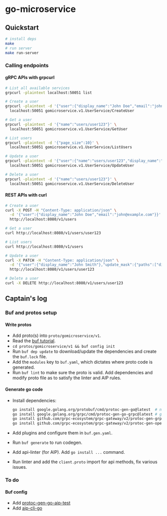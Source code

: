 # go-microservice

## Quickstart

```bash
# install deps
make
# run server
make run-server
```

### Calling endpoints

#### gRPC APIs with grpcurl

```bash
# List all available services
grpcurl -plaintext localhost:50051 list

# Create a user
grpcurl -plaintext -d '{"user":{"display_name":"John Doe","email":"john@example.com"}}' \
  localhost:50051 gomicroservice.v1.UserService/CreateUser

# Get a user
grpcurl -plaintext -d '{"name":"users/user123"}' \
  localhost:50051 gomicroservice.v1.UserService/GetUser

# List users
grpcurl -plaintext -d '{"page_size":10}' \
  localhost:50051 gomicroservice.v1.UserService/ListUsers

# Update a user
grpcurl -plaintext -d '{"user":{"name":"users/user123","display_name":"John Smith"}}' \
  localhost:50051 gomicroservice.v1.UserService/UpdateUser

# Delete a user
grpcurl -plaintext -d '{"name":"users/user123"}' \
  localhost:50051 gomicroservice.v1.UserService/DeleteUser
```

#### REST APIs with curl

```bash
# Create a user
curl -X POST -H "Content-Type: application/json" \
  -d '{"user":{"display_name":"John Doe","email":"john@example.com"}}' \
  http://localhost:8080/v1/users

# Get a user
curl http://localhost:8080/v1/users/user123

# List users
curl http://localhost:8080/v1/users

# Update a user
curl -X PATCH -H "Content-Type: application/json" \
  -d '{"user":{"display_name":"John Smith"},"update_mask":{"paths":["display_name"]}}' \
  http://localhost:8080/v1/users/user123

# Delete a user
curl -X DELETE http://localhost:8080/v1/users/user123
```

## Captain's log

### Buf and protos setup

#### Write protos

- Add proto(s) into `proto/gomicroservice/v1`.
- Read the
  [buf tutorial](https://buf.build/docs/tutorials/getting-started-with-buf-cli#update-directory-path-and-build-module).
- `cd protos/gomicroservice/v1 && buf config init`
- Run `buf dep update` to download/update the dependencies and create the
  `buf.lock` file.
- Add the `modules` key to `buf.yaml`, which dictates where proto code is
  generated.
- Run `buf lint` to make sure the proto is valid. Add dependencies and modify
  proto file as to satisfy the linter and AIP rules.

#### Generate go code

- Install dependencies:

  ```bash
  go install google.golang.org/protobuf/cmd/protoc-gen-go@latest  # non-gRPC go code
  go install google.golang.org/grpc/cmd/protoc-gen-go-grpc@latest # gRPC go code
  go install github.com/grpc-ecosystem/grpc-gateway/v2/protoc-gen-grpc-gateway@latest
  go install github.com/grpc-ecosystem/grpc-gateway/v2/protoc-gen-openapiv2@latest
  ```

- Add plugins and configure them in `buf.gen.yaml`.
- Run `buf generate` to run codegen.
- Add api-linter (for AIP). Add `go install ...` command.
- Run linter and add the `client.proto` import for api methods, fix various
  issues.

### To do

#### Buf config

- Add
  [protoc-gen-go-aip-test](https://github.com/einride/protoc-gen-go-aip-test)
- Add [aip-cli-go](https://github.com/einride/aip-cli-go)
